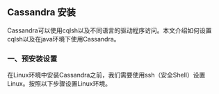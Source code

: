 ## Cassandra 安装

Cassandra可以使用cqlsh以及不同语言的驱动程序访问。本文介绍如何设置cqlsh以及在java环境下使用Cassandra。



### 一、预安装设置

在Linux环境中安装Cassandra之前，我们需要使用ssh（安全Shell）设置Linux。按照以下步骤设置Linux环境。

